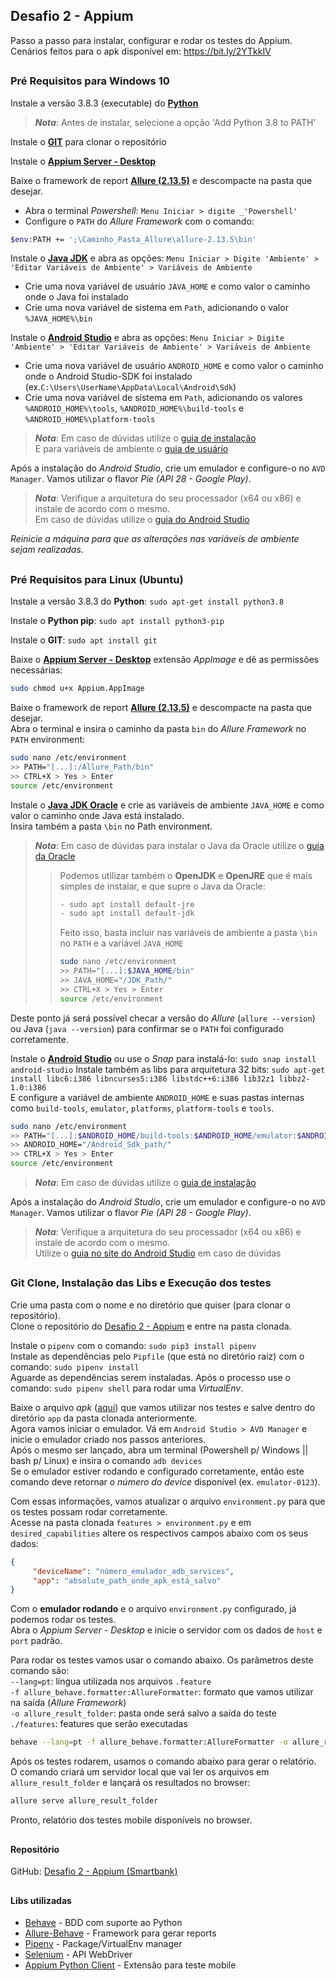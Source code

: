 ## Desafio 2 - Appium
Passo a passo para instalar, configurar e rodar os testes do Appium.\
Cenários feitos para o apk disponível em: https://bit.ly/2YTkkIV

##
### Pré Requisitos para Windows 10

Instale a versão 3.8.3 (executable) do [**Python**](https://www.python.org/downloads/release/python-383/)
>**_Nota_**: Antes de instalar, selecione a opção 'Add Python 3.8 to PATH'

Instale o [**GIT**](https://git-scm.com/download/win) para clonar o repositório

Instale o [**Appium Server - Desktop**](http://appium.io/downloads.html)

Baixe o framework de report [**Allure (2.13.5)**](https://github.com/allure-framework/allure2/releases) e descompacte na pasta que desejar.

- Abra o terminal _Powershell_: ``Menu Iniciar > digite _'Powershell'``
- Configure o ``PATH`` do _Allure Framework_ com o comando: 
````bash
$env:PATH += ';\Caminho_Pasta_Allure\allure-2.13.5\bin'
````

Instale o [**Java JDK**](https://www.java.com/pt_BR/download/) e abra as opções: ``Menu Iniciar > Digite 'Ambiente' > 'Editar Variáveis de Ambiente' > Variáveis de Ambiente``

- Crie uma nova variável de usuário ``JAVA_HOME`` e como valor o caminho onde o Java foi instalado
- Crie uma nova variável de sistema em ``Path``, adicionando o valor ``%JAVA_HOME%\bin``


Instale o [**Android Studio**](https://developer.android.com/studio?hl=pt-br) e abra as opções: ``Menu Iniciar > Digite 'Ambiente' > 'Editar Variáveis de Ambiente' > Variáveis de Ambiente`` 

- Crie uma nova variável de usuário ``ANDROID_HOME`` e como valor o caminho onde o Android Studio-SDK foi instalado (ex.``C:\Users\UserName\AppData\Local\Android\Sdk``)
- Crie uma nova variável de sistema em ``Path``, adicionando os valores ``%ANDROID_HOME%\tools``, ``%ANDROID_HOME%\build-tools`` e ``%ANDROID_HOME%\platform-tools``
> _**Nota**_: Em caso de dúvidas utilize o [guia de instalação](https://developer.android.com/studio/install?hl=pt-br#windows)\
> E para variáveis de ambiente o [guia de usuário](https://developer.android.com/studio/command-line/variables)

Após a instalação do _Android Studio_, crie um emulador e configure-o no ``AVD Manager``.
Vamos utilizar o flavor _Pie (API 28 - Google Play)_. 
> _**Nota**_: Verifique a arquitetura do seu processador (x64 ou x86) e instale de acordo com o mesmo.\
> Em caso de dúvidas utilize o [guia do Android Studio](https://developer.android.com/studio/run/managing-avds?hl=pt-br)

*Reinicie a máquina para que as alterações nas variáveis de ambiente sejam realizadas.*

##
### Pré Requisitos para Linux (Ubuntu)
Instale a versão 3.8.3 do **Python**: ``sudo apt-get install python3.8``

Instale o **Python pip**: ``sudo apt install python3-pip``

Instale o **GIT**: ``sudo apt install git``

Baixe o [**Appium Server - Desktop**](http://appium.io/downloads.html) extensão _AppImage_ e dê as permissões necessárias:
````bash
sudo chmod u+x Appium.AppImage
````

Baixe o framework de report [**Allure (2.13.5)**](https://github.com/allure-framework/allure2/releases) e descompacte na pasta que desejar.\
Abra o terminal e insira o caminho da pasta ``bin`` do _Allure Framework_ no ``PATH`` environment: 
````bash 
sudo nano /etc/environment
>> PATH="[...]:/Allure_Path/bin"
>> CTRL+X > Yes > Enter 
source /etc/environment
````

Instale o [**Java JDK Oracle**](https://www.java.com/pt_BR/download/) e crie as variáveis de ambiente ``JAVA_HOME`` e como valor o caminho onde Java está instalado.\
Insira também a pasta ``\bin`` no Path environment.
> _**Nota**_: Em caso de dúvidas para instalar o Java da Oracle utilize o [guia da Oracle](https://www.java.com/pt_BR/download/help/path.xml)  
>
>> Podemos utilizar também o **OpenJDK** e **OpenJRE** que é mais simples de instalar, e que supre o Java da Oracle:
>>````bash
>>- sudo apt install default-jre
>>- sudo apt install default-jdk
>>````
>> Feito isso, basta incluir nas variáveis de ambiente a pasta ``\bin`` no ``PATH`` e a variável ``JAVA_HOME``
>>````bash 
>> sudo nano /etc/environment
>> >> PATH="[...]:$JAVA_HOME/bin"
>> >> JAVA_HOME="/JDK_Path/"
>> >> CTRL+X > Yes > Enter 
>> source /etc/environment
>> ````

Deste ponto já será possível checar a versão do _Allure_ (``allure --version``) ou Java (``java --version``) para confirmar se o ``PATH`` foi configurado corretamente.

Instale o [**Android Studio**](https://developer.android.com/studio?hl=pt-br) ou use o _Snap_ para instalá-lo: ``sudo snap install android-studio`` 
Instale também as libs para arquitetura 32 bits: ``sudo apt-get install libc6:i386 libncurses5:i386 libstdc++6:i386 lib32z1 libbz2-1.0:i386`` \
E configure a variável de ambiente ``ANDROID_HOME`` e suas pastas internas como ``build-tools``, ``emulator``, ``platforms``, ``platform-tools`` e ``tools``.
````bash
sudo nano /etc/environment
>> PATH="[...]:$ANDROID_HOME/build-tools:$ANDROID_HOME/emulator:$ANDROID_HOME/platforms:$ANDROID_HOME/platform-tools:$ANDROID_HOME/tools"
>> ANDROID_HOME="/Android_Sdk_path/"
>> CTRL+X > Yes > Enter 
source /etc/environment
````
> _**Nota**_: Em caso de dúvidas utilize o [guia de instalação](https://developer.android.com/studio/install?hl=pt-br#linux)

Após a instalação do _Android Studio_, crie um emulador e configure-o no ``AVD Manager``.
Vamos utilizar o flavor _Pie (API 28 - Google Play)_. 
> _**Nota**_: Verifique a arquitetura do seu processador (x64 ou x86) e instale de acordo com o mesmo.\
> Utilize o [guia no site do Android Studio](https://developer.android.com/studio/run/managing-avds?hl=pt-br) em caso de dúvidas


##
### Git Clone, Instalação das Libs e Execução dos testes

Crie uma pasta com o nome e no diretório que quiser (para clonar o repositório).\
Clone o repositório do [Desafio 2 - Appium](https://github.com/WillCoutinho/desafio-smartbank_appium.git) e entre na pasta clonada.

Instale o ``pipenv`` com o comando: ``sudo pip3 install pipenv``\
Instale as dependências pelo ``Pipfile`` (que está no diretório raiz) com o comando: ``sudo pipenv install``\
Aguarde as dependências serem instaladas. Após o processo use o comando: ``sudo pipenv shell`` para rodar uma _VirtualEnv_.

Baixe o arquivo _apk_ ([aqui](https://bit.ly/2YTkkIV)) que vamos utilizar nos testes e salve dentro do diretório ``app`` da pasta clonada anteriormente.\
Agora vamos iniciar o emulador. Vá em ``Android Studio > AVD Manager`` e inicie o emulador criado nos passos anteriores.\
Após o mesmo ser lançado, abra um terminal (Powershell p/ Windows || bash p/ Linux) e insira o comando ``adb devices``\
Se o emulador estiver rodando e configurado corretamente, então este comando deve retornar o _número do device_ disponível (ex. ``emulator-0123``). 

Com essas informações, vamos atualizar o arquivo ``environment.py`` para que os testes possam rodar corretamente.\
Acesse na pasta clonada ``features > environment.py`` e em ``desired_capabilities`` altere os respectivos campos abaixo com os seus dados:
````json
{
	 "deviceName": "número_emulador_adb_services",
	 "app": "absolute_path_onde_apk_está_salvo" 
} 
````

Com o **emulador rodando** e o arquivo ``environment.py`` configurado, já podemos rodar os testes.\
Abra o _Appium Server - Desktop_ e inicie o servidor com os dados de ``host`` e ``port`` padrão.
 
Para rodar os testes vamos usar o comando abaixo. 
Os parâmetros deste comando são:\
``--lang=pt``: língua utilizada nos arquivos ``.feature``\
``-f allure_behave.formatter:AllureFormatter``: formato que vamos utilizar na saída (_Allure Framework_)\
``-o allure_result_folder``: pasta onde será salvo a saída do teste\
``./features``: features que serão executadas
       
````bash
behave --lang=pt -f allure_behave.formatter:AllureFormatter -o allure_result_folder ./features
````
 
Após os testes rodarem, usamos o comando abaixo para gerar o relatório.
O comando criará um servidor local que vai ler os arquivos em ``allure_result_folder`` e lançará os resultados no browser:
````bash
allure serve allure_result_folder
````

Pronto, relatório dos testes mobile disponíveis no browser.

##
#### Repositório

GitHub: [Desafio 2 - Appium (Smartbank)](https://github.com/WillCoutinho/desafio-smartbank_appium) 

##
#### Libs utilizadas

* [Behave](https://pypi.org/project/behave/#description) - BDD com suporte ao Python
* [Allure-Behave](https://pypi.org/project/allure-behave/#description) - Framework para gerar reports
* [Pipenv](https://pypi.org/project/pipenv/#description) - Package/VirtualEnv manager 
* [Selenium](https://pypi.org/project/selenium/#description) - API WebDriver
* [Appium Python Client](https://pypi.org/project/Appium-Python-Client/#description) - Extensão para teste mobile

